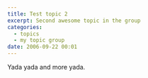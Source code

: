 ```yaml
---
title: Test topic 2
excerpt: Second awesome topic in the group
categories:
  - topics
  - my topic group
date: 2006-09-22 00:01
---
```


Yada yada and more yada.
